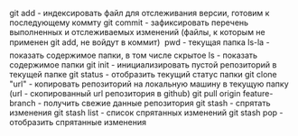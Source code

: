 git add - индексировать файл для отслеживания версии, готовим к последующему коммту
git commit - зафиксировать перечень выполненных и отслеживаемых изменений (файлы, к которым не применен git add, не войдут в коммит)
 pwd - текущая папка
    ls-la - показать содержимое папки, в том числе скрытое
    ls - показать содержимое папки
    git init - инициализировать пустой репозиторий в текущей папке
    git status - отобразить текущий статус папки
    git clone "url" - копировать репозиторий на локальную машину в текущую
    папку (url - скопированный url репозитория в github)
    git pull origin feature-branch - получить свежие данные репозитория
    git stash - спрятать изменения
    git stash list - список спрятанных изменений
    git stash pop - отобразить спрятанные изменения
